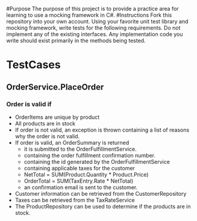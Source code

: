 #Purpose
The purpose of this project is to provide a practice area for learning to use a mocking framework in C#.
#Instructions
Fork this repository into your own account.
Using your favorite unit test library and mocking framework, write tests for the following requirements.
Do not implement any of the existing interfaces.
Any implementation code you write should exist primarily in the methods being tested.
# TestCases
## OrderService.PlaceOrder
### Order is valid if
* OrderItems are unique by product
* All products are in stock
* If order is not valid, an exception is thrown containing a list of reasons why the order is not valid.
* If order is valid, an OrderSummary is returned
  * it is submitted to the OrderFulfillmentService.
  * containing the order fulfillment confirmation number.
  * containing the id generated by the OrderFulfillmentService
  * containing applicable taxes for the customer
  * NetTotal = SUM(Product.Quantity * Product.Price)
  * OrderTotal = SUM(TaxEntry.Rate * NetTotal)
  * an confirmation email is sent to the customer.
* Customer information can be retrieved from the CustomerRepository
* Taxes can be retrieved from the TaxRateService
* The ProductRepository can be used to determine if the products are in stock.
